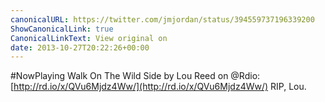```yaml
---
canonicalURL: https://twitter.com/jmjordan/status/394559737196339200
ShowCanonicalLink: true
CanonicalLinkText: View original on
date: 2013-10-27T20:22:26+00:00
---
```

#NowPlaying Walk On The Wild Side by Lou Reed on @Rdio: [http://rd.io/x/QVu6Mjdz4Ww/](http://rd.io/x/QVu6Mjdz4Ww/) RIP, Lou.